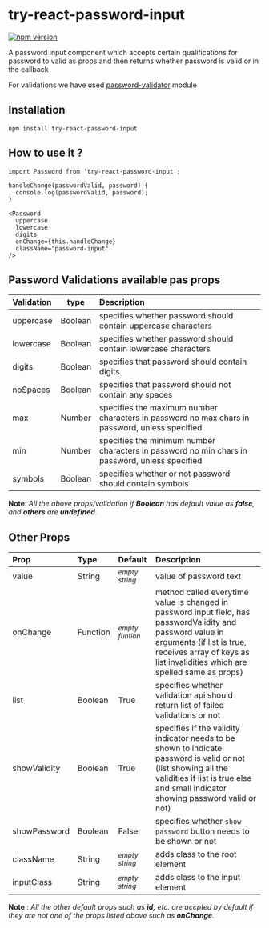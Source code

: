 # try-react-password-input

[![npm version](https://badge.fury.io/js/try-react-password-input.svg)](https://badge.fury.io/js/try-react-password-input)

A password input component which accepts certain qualifications for password to valid as props and then returns whether password is valid or in the callback

For validations we have used [password-validator](https://github.com/tarunbatra/password-validator) module

## Installation

```
npm install try-react-password-input
```

## How to use it ?

```
import Password from 'try-react-password-input';

handleChange(passwordValid, password) {
  console.log(passwordValid, password);
}

<Password
  uppercase
  lowercase
  digits
  onChange={this.handleChange}
  className="password-input"
/>
```
## Password Validations available pas props

| Validation | type | Description |
| :--- | :---: | :--- |
| uppercase | Boolean | specifies whether password should contain uppercase characters |
| lowercase | Boolean |specifies whether password should contain lowercase characters |
| digits | Boolean | specifies that password should contain digits |
| noSpaces | Boolean |specifies that password should not contain any spaces |
| max | Number | specifies the maximum number characters in password no max chars in password, unless specified |
| min | Number | specifies the minimum number characters in password no min chars in password, unless specified |
| symbols | Boolean | specifies whether or not password should contain symbols |

**Note**: *All the above props/validation if **Boolean** has default value as **false**, and **others** are **undefined**.*

## Other Props

| Prop | Type | Default | Description |
| :--- | :--- | :--- | :--- |
| value | String | <sub>_empty string_</sub> |value of password text |
| onChange | Function | <sub>_empty funtion_</sub> | method called everytime value is changed in password input field, has passwordValidity and password value in arguments (if list is true, receives array of keys as list invalidities which are spelled same as props) |
| list | Boolean | True | specifies whether validation api should return list of failed validations or not |
| showValidity | Boolean | True | specifies if the validity indicator needs to be shown to indicate password is valid or not (list showing all the validities if list is true else and small indicator showing password valid or not) |
| showPassword | Boolean | False | specifies whether `show password` button needs to be shown or not |
| className | String | <sub>_empty string_</sub> | adds class to the root element |
| inputClass | String | <sub>_empty string_</sub> | adds class to the input element |

**Note** : *All the other default props such as **id,** etc. are accpted by default if they are not one of the props listed above such as **onChange**.*
